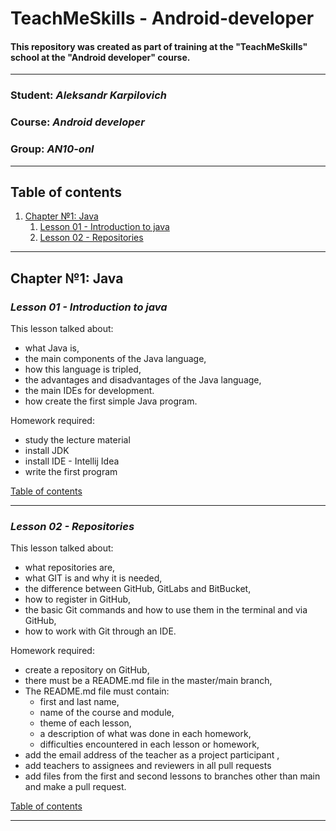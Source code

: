 # TeachMeSkills - Android-developer

#### This repository was created as part of training at the "TeachMeSkills" school at the "Android developer" course.
___

### Student: ___Aleksandr Karpilovich___
### Course: ___Android developer___
### Group: ___AN10-onl___
___

<a id="anchor"></a>
## Table of contents
1. [Chapter №1: Java](#chapter01)
   1. [Lesson 01 - Introduction to java](#lesson01)
   2. [Lesson 02 - Repositories](#lesson02)
___

## Chapter №1: Java<a id="chapter01"></a>

### ___Lesson 01 - Introduction to java___<a id="lesson01"></a>
This lesson talked about:
* what Java is,
* the main components of the Java language,
* how this language is tripled,
* the advantages and disadvantages of the Java language,
* the main IDEs for development.
* how create the first simple Java program.

Homework required:
* study the lecture material
* install JDK
* install IDE - Intellij Idea
* write the first program

[Table of contents](#anchor)
___

### ___Lesson 02 - Repositories___<a id="lesson02"></a>
This lesson talked about:
* what repositories are,
* what GIT is and why it is needed,
* the difference between GitHub, GitLabs and BitBucket,
* how to register in GitHub,
* the basic Git commands and how to use them in the terminal and via GitHub,
* how to work with Git through an IDE.

Homework required:
* create a repository on GitHub,
* there must be a README.md file in the master/main branch,
* The README.md file must contain:
  * first and last name,
  * name of the course and module, 
  * theme of each lesson, 
  * a description of what was done in each homework,
  * difficulties encountered in each lesson or homework,
* add the email address of the teacher as a project participant ,
* add teachers to assignees and reviewers in all pull requests 
* add files from the first and second lessons to branches other than main and make a pull request.

[Table of contents](#anchor)
___